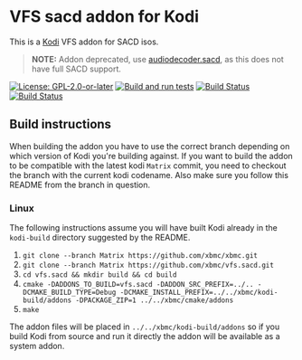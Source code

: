 # VFS sacd addon for Kodi

This is a [Kodi](https://kodi.tv) VFS addon for SACD isos.

> **NOTE:** Addon deprecated, use [audiodecoder.sacd](https://github.com/xbmc/audiodecoder.sacd), as this does not have full SACD support.

[![License: GPL-2.0-or-later](https://img.shields.io/badge/License-GPL%20v2+-blue.svg)](LICENSE.md)
[![Build and run tests](https://github.com/xbmc/vfs.sacd/actions/workflows/build.yml/badge.svg?branch=Matrix)](https://github.com/xbmc/vfs.sacd/actions/workflows/build.yml)
[![Build Status](https://dev.azure.com/teamkodi/binary-addons/_apis/build/status/xbmc.vfs.sacd?branchName=Matrix)](https://dev.azure.com/teamkodi/binary-addons/_build/latest?definitionId=53&branchName=Matrix)
[![Build Status](https://jenkins.kodi.tv/view/Addons/job/xbmc/job/vfs.sacd/job/Matrix/badge/icon)](https://jenkins.kodi.tv/blue/organizations/jenkins/xbmc%2Fvfs.sacd/branches/)
<!--- [![Build Status](https://ci.appveyor.com/api/projects/status/github/xbmc/vfs.sacd?branch=Matrix&svg=true)](https://ci.appveyor.com/project/xbmc/vfs-sacd?branch=Matrix) -->

## Build instructions

When building the addon you have to use the correct branch depending on which version of Kodi you're building against.
If you want to build the addon to be compatible with the latest kodi `Matrix` commit, you need to checkout the branch with the current kodi codename.
Also make sure you follow this README from the branch in question.

### Linux

The following instructions assume you will have built Kodi already in the `kodi-build` directory 
suggested by the README.

1. `git clone --branch Matrix https://github.com/xbmc/xbmc.git`
2. `git clone --branch Matrix https://github.com/xbmc/vfs.sacd.git`
3. `cd vfs.sacd && mkdir build && cd build`
4. `cmake -DADDONS_TO_BUILD=vfs.sacd -DADDON_SRC_PREFIX=../.. -DCMAKE_BUILD_TYPE=Debug -DCMAKE_INSTALL_PREFIX=../../xbmc/kodi-build/addons -DPACKAGE_ZIP=1 ../../xbmc/cmake/addons`
5. `make`

The addon files will be placed in `../../xbmc/kodi-build/addons` so if you build Kodi from source and run it directly 
the addon will be available as a system addon.

